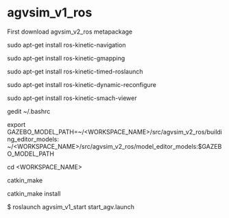 # agvsim_v1_ros

First download agvsim_v2_ros metapackage

sudo apt-get install ros-kinetic-navigation

sudo apt-get install ros-kinetic-gmapping

sudo apt-get install ros-kinetic-timed-roslaunch

sudo apt-get install ros-kinetic-dynamic-reconfigure

sudo apt-get install ros-kinetic-smach-viewer



gedit ~/.bashrc

export GAZEBO_MODEL_PATH=~/<WORKSPACE_NAME>/src/agvsim_v2_ros/building_editor_models: ~/<WORKSPACE_NAME>/src/agvsim_v2_ros/model_editor_models:$GAZEBO_MODEL_PATH



cd <WORKSPACE_NAME>

catkin_make

catkin_make install

$ roslaunch agvsim_v1_start start_agv.launch
